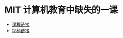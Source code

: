 # MIT 计算机教育中缺失的一课

- [课程链接](https://missing-semester-cn.github.io)
- [视频链接](https://www.youtube.com/playlist?list=PLyzOVJj3bHQuloKGG59rS43e29ro7I57J)

